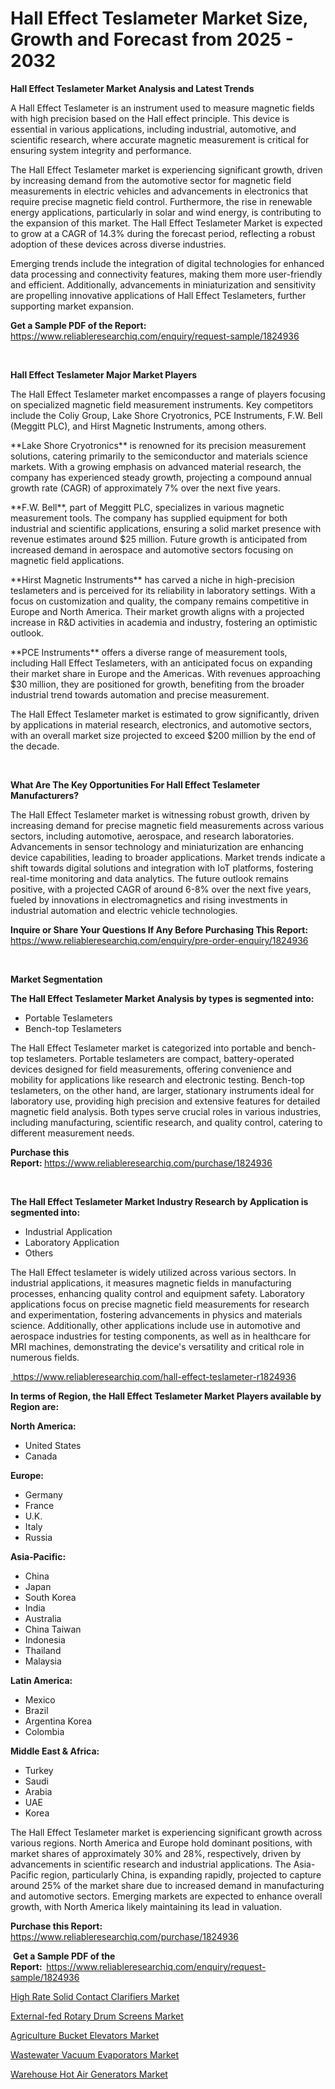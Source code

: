 <p><h1>Hall Effect Teslameter Market Size, Growth and Forecast from 2025 - 2032</h1></p><p><strong>Hall Effect Teslameter Market Analysis and Latest Trends</strong></p>
<p><p>A Hall Effect Teslameter is an instrument used to measure magnetic fields with high precision based on the Hall effect principle. This device is essential in various applications, including industrial, automotive, and scientific research, where accurate magnetic measurement is critical for ensuring system integrity and performance. </p><p>The Hall Effect Teslameter market is experiencing significant growth, driven by increasing demand from the automotive sector for magnetic field measurements in electric vehicles and advancements in electronics that require precise magnetic field control. Furthermore, the rise in renewable energy applications, particularly in solar and wind energy, is contributing to the expansion of this market. The Hall Effect Teslameter Market is expected to grow at a CAGR of 14.3% during the forecast period, reflecting a robust adoption of these devices across diverse industries. </p><p>Emerging trends include the integration of digital technologies for enhanced data processing and connectivity features, making them more user-friendly and efficient. Additionally, advancements in miniaturization and sensitivity are propelling innovative applications of Hall Effect Teslameters, further supporting market expansion.</p></p>
<p><strong>Get a Sample PDF of the Report:&nbsp;</strong> <a href="https://www.reliableresearchiq.com/enquiry/request-sample/1824936?utm_campaign=1170&utm_medium=2&utm_source=Github&utm_content=ia&utm_term=12042025&utm_id=hall-effect-teslameter">https://www.reliableresearchiq.com/enquiry/request-sample/1824936</a></p>
<p>&nbsp;</p>
<p><strong>Hall Effect Teslameter Major Market Players</strong></p>
<p><p>The Hall Effect Teslameter market encompasses a range of players focusing on specialized magnetic field measurement instruments. Key competitors include the Coliy Group, Lake Shore Cryotronics, PCE Instruments, F.W. Bell (Meggitt PLC), and Hirst Magnetic Instruments, among others.</p><p>**Lake Shore Cryotronics** is renowned for its precision measurement solutions, catering primarily to the semiconductor and materials science markets. With a growing emphasis on advanced material research, the company has experienced steady growth, projecting a compound annual growth rate (CAGR) of approximately 7% over the next five years.</p><p>**F.W. Bell**, part of Meggitt PLC, specializes in various magnetic measurement tools. The company has supplied equipment for both industrial and scientific applications, ensuring a solid market presence with revenue estimates around $25 million. Future growth is anticipated from increased demand in aerospace and automotive sectors focusing on magnetic field applications.</p><p>**Hirst Magnetic Instruments** has carved a niche in high-precision teslameters and is perceived for its reliability in laboratory settings. With a focus on customization and quality, the company remains competitive in Europe and North America. Their market growth aligns with a projected increase in R&D activities in academia and industry, fostering an optimistic outlook.</p><p>**PCE Instruments** offers a diverse range of measurement tools, including Hall Effect Teslameters, with an anticipated focus on expanding their market share in Europe and the Americas. With revenues approaching $30 million, they are positioned for growth, benefiting from the broader industrial trend towards automation and precise measurement.</p><p>The Hall Effect Teslameter market is estimated to grow significantly, driven by applications in material research, electronics, and automotive sectors, with an overall market size projected to exceed $200 million by the end of the decade.</p></p>
<p>&nbsp;</p>
<p><strong>What Are The Key Opportunities For Hall Effect Teslameter Manufacturers?</strong></p>
<p><p>The Hall Effect Teslameter market is witnessing robust growth, driven by increasing demand for precise magnetic field measurements across various sectors, including automotive, aerospace, and research laboratories. Advancements in sensor technology and miniaturization are enhancing device capabilities, leading to broader applications. Market trends indicate a shift towards digital solutions and integration with IoT platforms, fostering real-time monitoring and data analytics. The future outlook remains positive, with a projected CAGR of around 6-8% over the next five years, fueled by innovations in electromagnetics and rising investments in industrial automation and electric vehicle technologies.</p></p>
<p><strong>Inquire or Share Your Questions If Any Before Purchasing This Report:</strong> <a href="https://www.reliableresearchiq.com/enquiry/pre-order-enquiry/1824936?utm_campaign=1170&utm_medium=2&utm_source=Github&utm_content=ia&utm_term=12042025&utm_id=hall-effect-teslameter">https://www.reliableresearchiq.com/enquiry/pre-order-enquiry/1824936</a></p>
<p>&nbsp;</p>
<p><strong>Market Segmentation</strong></p>
<p><strong>The Hall Effect Teslameter Market Analysis by types is segmented into:</strong></p>
<p><ul><li>Portable Teslameters</li><li>Bench-top Teslameters</li></ul></p>
<p><p>The Hall Effect Teslameter market is categorized into portable and bench-top teslameters. Portable teslameters are compact, battery-operated devices designed for field measurements, offering convenience and mobility for applications like research and electronic testing. Bench-top teslameters, on the other hand, are larger, stationary instruments ideal for laboratory use, providing high precision and extensive features for detailed magnetic field analysis. Both types serve crucial roles in various industries, including manufacturing, scientific research, and quality control, catering to different measurement needs.</p></p>
<p><strong>Purchase this Report:&nbsp;</strong><a href="https://www.reliableresearchiq.com/purchase/1824936?utm_campaign=1170&utm_medium=2&utm_source=Github&utm_content=ia&utm_term=12042025&utm_id=hall-effect-teslameter">https://www.reliableresearchiq.com/purchase/1824936</a></p>
<p>&nbsp;</p>
<p><strong>The Hall Effect Teslameter Market Industry Research by Application is segmented into:</strong></p>
<p><ul><li>Industrial Application</li><li>Laboratory Application</li><li>Others</li></ul></p>
<p><p>The Hall Effect teslameter is widely utilized across various sectors. In industrial applications, it measures magnetic fields in manufacturing processes, enhancing quality control and equipment safety. Laboratory applications focus on precise magnetic field measurements for research and experimentation, fostering advancements in physics and materials science. Additionally, other applications include use in automotive and aerospace industries for testing components, as well as in healthcare for MRI machines, demonstrating the device's versatility and critical role in numerous fields.</p></p>
<p><a href="https://www.reliableresearchiq.com/hall-effect-teslameter-r1824936?utm_campaign=1170&utm_medium=2&utm_source=Github&utm_content=ia&utm_term=12042025&utm_id=hall-effect-teslameter">&nbsp;https://www.reliableresearchiq.com/hall-effect-teslameter-r1824936</a></p>
<p><strong>In terms of Region, the Hall Effect Teslameter Market Players available by Region are:</strong></p>
<p>
    <p> <strong> North America: </strong>
        <ul>
            <li>United States</li>
            <li>Canada</li>
        </ul>
        </p> 
    <p> <strong> Europe: </strong>
        <ul>
            <li>Germany</li>
            <li>France</li>
            <li>U.K.</li>
            <li>Italy</li>
            <li>Russia</li>
        </ul>
        </p> 
    <p> <strong> Asia-Pacific: </strong>
        <ul>
            <li>China</li>
            <li>Japan</li>
            <li>South Korea</li>
            <li>India</li>
            <li>Australia</li>
            <li>China Taiwan</li>
            <li>Indonesia</li>
            <li>Thailand</li>
            <li>Malaysia</li>
        </ul>
        </p> 
    <p> <strong> Latin America: </strong>
        <ul>
            <li>Mexico</li>
            <li>Brazil</li>
            <li>Argentina Korea</li>
            <li>Colombia</li>
        </ul>
        </p> 
    <p> <strong> Middle East & Africa: </strong>
        <ul>
            <li>Turkey</li>
            <li>Saudi</li>
            <li>Arabia</li>
            <li>UAE</li>
            <li>Korea</li>
        </ul>
    </p>
    </p>
<p><p>The Hall Effect Teslameter market is experiencing significant growth across various regions. North America and Europe hold dominant positions, with market shares of approximately 30% and 28%, respectively, driven by advancements in scientific research and industrial applications. The Asia-Pacific region, particularly China, is expanding rapidly, projected to capture around 25% of the market share due to increased demand in manufacturing and automotive sectors. Emerging markets are expected to enhance overall growth, with North America likely maintaining its lead in valuation.</p></p>
<p><strong>Purchase this Report: </strong><a href="https://www.reliableresearchiq.com/purchase/1824936?utm_campaign=1170&utm_medium=2&utm_source=Github&utm_content=ia&utm_term=12042025&utm_id=hall-effect-teslameter">https://www.reliableresearchiq.com/purchase/1824936</a></p>
<p>&nbsp;<strong>Get a Sample PDF of the Report:&nbsp;&nbsp;</strong><a href="https://www.reliableresearchiq.com/enquiry/request-sample/1824936?utm_campaign=1170&utm_medium=2&utm_source=Github&utm_content=ia&utm_term=12042025&utm_id=hall-effect-teslameter">https://www.reliableresearchiq.com/enquiry/request-sample/1824936</a></p>
<p><strong></strong></p>
<p><p><a href="https://github.com/cherrivacius/Market-Research-Report-List-1/blob/main/high-rate-solid-contact-clarifiers-market.md?utm_campaign=1170&utm_medium=2&utm_source=Github&utm_content=ia&utm_term=12042025&utm_id=hall-effect-teslameter">High Rate Solid Contact Clarifiers Market</a></p><p><a href="https://github.com/mafuzakirju/Market-Research-Report-List-1/blob/main/external-fed-rotary-drum-screens-market.md?utm_campaign=1170&utm_medium=2&utm_source=Github&utm_content=ia&utm_term=12042025&utm_id=hall-effect-teslameter">External-fed Rotary Drum Screens Market</a></p><p><a href="https://github.com/Mayankdeswa/Market-Research-Report-List-1/blob/main/agriculture-bucket-elevators-market.md?utm_campaign=1170&utm_medium=2&utm_source=Github&utm_content=ia&utm_term=12042025&utm_id=hall-effect-teslameter">Agriculture Bucket Elevators Market</a></p><p><a href="https://github.com/akramisabtu/Market-Research-Report-List-1/blob/main/wastewater-vacuum-evaporators-market.md?utm_campaign=1170&utm_medium=2&utm_source=Github&utm_content=ia&utm_term=12042025&utm_id=hall-effect-teslameter">Wastewater Vacuum Evaporators Market</a></p><p><a href="https://github.com/omduthkevork/Market-Research-Report-List-1/blob/main/warehouse-hot-air-generators-market.md?utm_campaign=1170&utm_medium=2&utm_source=Github&utm_content=ia&utm_term=12042025&utm_id=hall-effect-teslameter">Warehouse Hot Air Generators Market</a></p></p>